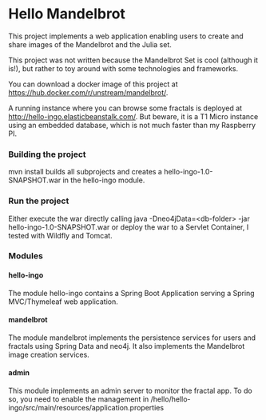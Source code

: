 # Hello Mandelbrot
This project implements a web application enabling users to create and share images of the Mandelbrot and the Julia set. 

This project was not written because the Mandelbrot Set is cool (although it is!), but rather to toy around with some technologies and frameworks.

You can download a docker image of this project at https://hub.docker.com/r/unstream/mandelbrot/.

A running instance where you can browse some fractals is deployed at http://hello-ingo.elasticbeanstalk.com/. 
But beware, it is a T1 Micro instance using an embedded database, which is not much faster than my Raspberry PI.

### Building the project
mvn install builds all subprojects and creates a hello-ingo-1.0-SNAPSHOT.war in the hello-ingo module.

### Run the project
Either execute the war directly calling java -Dneo4jData=&lt;db-folder&gt; -jar hello-ingo-1.0-SNAPSHOT.war
or deploy the war to a Servlet Container, I tested with Wildfly and Tomcat.

### Modules
#### hello-ingo
The module hello-ingo contains a Spring Boot Application serving a Spring MVC/Thymeleaf web application.
#### mandelbrot
The module mandelbrot implements the persistence services for users and fractals using Spring Data and neo4j. 
It also implements the Mandelbrot image creation services.
#### admin
This module implements an admin server to monitor the fractal app. To do so, you need to enable the management in /hello/hello-ingo/src/main/resources/application.properties


